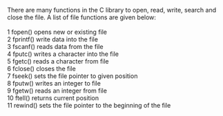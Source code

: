 There are many functions in the C library to open, read, write, search and close the file. A list of file functions are given below:
<br>
<br>
1	fopen()	opens new or existing file<br>
2	fprintf()	write data into the file<br>
3	fscanf()	reads data from the file<br>
4	fputc()	writes a character into the file<br>
5	fgetc()	reads a character from file<br>
6	fclose()	closes the file<br>
7	fseek()	sets the file pointer to given position<br>
8	fputw()	writes an integer to file<br>
9	fgetw()	reads an integer from file<br>
10	ftell()	returns current position<br>
11	rewind()	sets the file pointer to the beginning of the file<br>
